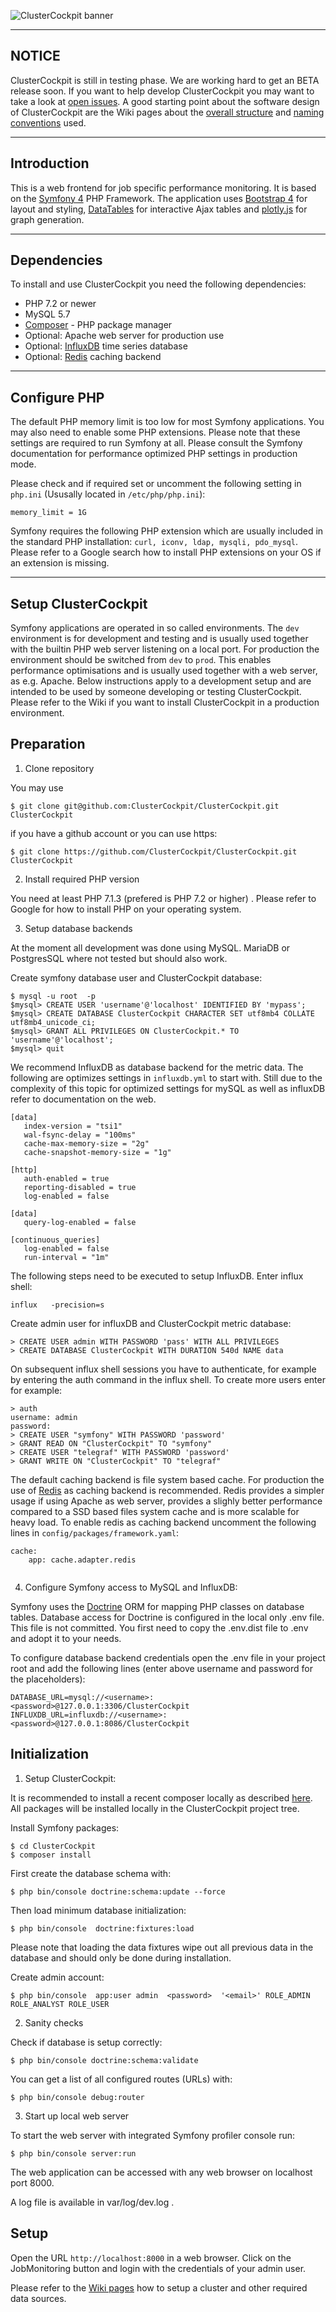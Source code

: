 ![ClusterCockpit banner](https://github.com/ClusterCockpit/ClusterCockpit/wiki/img/ClusterCockpit-banner-small.png)

--------------------------------------------------------------------------------
NOTICE
--------------------------------------------------------------------------------

ClusterCockpit is still in testing phase. We are working hard to get an BETA release soon.
If you want to help develop ClusterCockpit you may want to take a look at [open issues](https://github.com/ClusterCockpit/ClusterCockpit/issues?q=is%3Aopen+is%3Aissue).
A good starting point about the software design of ClusterCockpit are the Wiki
pages about the [overall structure](https://github.com/ClusterCockpit/ClusterCockpit/wiki/DEV-Software-structure)
and [naming conventions](https://github.com/ClusterCockpit/ClusterCockpit/wiki/DEV-Conventions)
used.

--------------------------------------------------------------------------------
Introduction
--------------------------------------------------------------------------------

This is a web frontend for job specific performance monitoring. It is based on
the [Symfony 4](https://symfony.com) PHP Framework. The application uses
[Bootstrap 4](http://getbootstrap.com) for layout and styling,
[DataTables](https://datatables.net) for interactive Ajax tables and
[plotly.js](https://plot.ly/javascript/) for graph generation.

--------------------------------------------------------------------------------
Dependencies
--------------------------------------------------------------------------------

To install and use ClusterCockpit you need the following dependencies:
- PHP 7.2 or newer
- MySQL 5.7
- [Composer](https://getcomposer.org) - PHP package manager
- Optional: Apache web server for production use
- Optional: [InfluxDB](https://docs.influxdata.com/influxdb/v1.7/introduction/getting-started/) time series database
- Optional: [Redis](https://redis.io/) caching backend

--------------------------------------------------------------------------------
Configure PHP
--------------------------------------------------------------------------------

The default PHP memory limit is too low for most Symfony applications. You may
also need to enable some PHP extensions. Please note that these settings are
required to run Symfony at all. Please consult the Symfony documentation for
performance optimized PHP settings in production mode.

Please check and if required set or uncomment the following setting in
`php.ini` (Ususally located in `/etc/php/php.ini`):

```
memory_limit = 1G
```

Symfony requires the following PHP extension which are usually included in the
standard PHP installation: `curl, iconv, ldap, mysqli, pdo_mysql`. Please refer
to a Google search how to install PHP extensions on your OS if an extension is missing.

--------------------------------------------------------------------------------
Setup ClusterCockpit
--------------------------------------------------------------------------------

Symfony applications are operated in so called environments.  The `dev`
environment is for development and testing and is usually used together with
the builtin PHP web server listening on a local port. For production the
environment should be switched from `dev` to `prod`. This enables
performance optimisations and is usually used together with a web server, as
e.g. Apache. Below instructions apply to a development setup and are intended
to be used by someone developing or testing ClusterCockpit. Please refer to the
Wiki if you want to install ClusterCockpit in a production environment.

## Preparation

1. Clone repository

You may use 
```
$ git clone git@github.com:ClusterCockpit/ClusterCockpit.git ClusterCockpit
```
if you have a github account or you can use https:

```
$ git clone https://github.com/ClusterCockpit/ClusterCockpit.git ClusterCockpit
```

2. Install required PHP version

You need at least PHP 7.1.3 (prefered is PHP 7.2 or higher) . Please refer to
Google for how to install PHP on your operating system.

3. Setup database backends

At the moment all development was done using  MySQL. MariaDB or
PostgresSQL where not tested but should also work.

Create symfony database user and ClusterCockpit database:

```
$ mysql -u root  -p
$mysql> CREATE USER 'username'@'localhost' IDENTIFIED BY 'mypass';
$mysql> CREATE DATABASE ClusterCockpit CHARACTER SET utf8mb4 COLLATE utf8mb4_unicode_ci;
$mysql> GRANT ALL PRIVILEGES ON ClusterCockpit.* TO 'username'@'localhost'; 
$mysql> quit
```

We recommend InfluxDB as database backend for the metric data. The following
are optimizes settings in `influxdb.yml` to start with. Still due to the
complexity of this topic for optimized settings for mySQL as well as influxDB
refer to documentation on the web.

```
[data]
   index-version = "tsi1"
   wal-fsync-delay = "100ms"
   cache-max-memory-size = "2g"
   cache-snapshot-memory-size = "1g"

[http]
   auth-enabled = true 
   reporting-disabled = true
   log-enabled = false

[data]
   query-log-enabled = false

[continuous_queries]
   log-enabled = false
   run-interval = "1m"
```

The following steps need to be executed to setup InfluxDB. Enter influx shell:

```
influx   -precision=s
```

Create admin user for influxDB and ClusterCockpit metric database:

```
> CREATE USER admin WITH PASSWORD 'pass' WITH ALL PRIVILEGES
> CREATE DATABASE ClusterCockpit WITH DURATION 540d NAME data
```

On subsequent influx shell sessions you have to authenticate, for example by
entering the auth command in the influx shell. To create more users enter for
example:

```
> auth
username: admin
password:
> CREATE USER "symfony" WITH PASSWORD 'password'
> GRANT READ ON "ClusterCockpit" TO "symfony"
> CREATE USER "telegraf" WITH PASSWORD 'password'
> GRANT WRITE ON "ClusterCockpit" TO "telegraf"

```

The default caching backend is file system based cache. For production the use
of [Redis](https://redis.io) as caching backend is recommended. Redis provides
a simpler usage if using Apache as web server, provides a slighly better
performance compared to a SSD based files system cache and is more scalable for
heavy load. To enable redis as caching backend uncomment the following lines in
`config/packages/framework.yaml`:

```
cache:
    app: cache.adapter.redis
  
```

4. Configure Symfony access to MySQL and InfluxDB:

Symfony uses the [Doctrine](https://www.doctrine-project.org) ORM for mapping
PHP classes on  database tables. Database access for Doctrine is configured in
the local only .env file. This file is not committed. You first need to copy
the .env.dist file to .env and adopt it to your needs.

To configure database backend credentials open the .env file in your project
root and add the following lines (enter above username and password for the
placeholders): 

```
DATABASE_URL=mysql://<username>:<password>@127.0.0.1:3306/ClusterCockpit
INFLUXDB_URL=influxdb://<username>:<password>@127.0.0.1:8086/ClusterCockpit
```

## Initialization

1. Setup ClusterCockpit:

It is recommended to install a recent composer locally as described
[here](https://getcomposer.org/download/). All packages will be installed
locally in the ClusterCockpit project tree.

Install Symfony packages:

```
$ cd ClusterCockpit
$ composer install
```

First create the database schema with:

```
$ php bin/console doctrine:schema:update --force
```

Then load minimum database initialization:

```
$ php bin/console  doctrine:fixtures:load
```

Please note that loading the data fixtures wipe out all previous data in the
database and should only be done during installation.

Create admin account:

```
$ php bin/console  app:user admin  <password>  '<email>' ROLE_ADMIN ROLE_ANALYST ROLE_USER
```

2. Sanity checks

Check if database is setup correctly:
```
$ php bin/console doctrine:schema:validate
```

You can get a list of all configured routes (URLs) with:
```
$ php bin/console debug:router
```

3. Start up local web server

To start the web server with integrated Symfony profiler console run:
```
$ php bin/console server:run
```

The web application can be accessed with any web browser on localhost port 8000.

A log file is available in var/log/dev.log .

## Setup

Open the URL `http://localhost:8000` in a web browser. Click on the
JobMonitoring button and login with the credentials of your admin user.

Please refer to the [Wiki pages](https://github.com/ClusterCockpit/ClusterCockpit/wiki) how to setup a
cluster and other required data sources.


